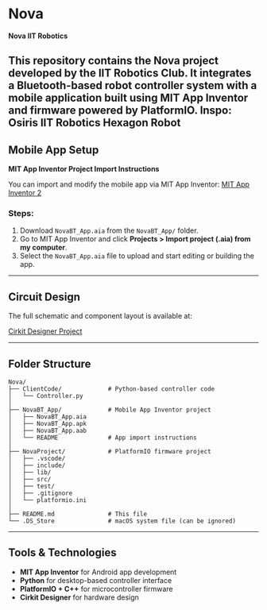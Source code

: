 # Nova 
**Nova IIT Robotics**

This repository contains the Nova project developed by the IIT Robotics Club. It integrates a Bluetooth-based robot controller system with a mobile application built using MIT App Inventor and firmware powered by PlatformIO.
Inspo: Osiris IIT Robotics Hexagon Robot
---

## Mobile App Setup

**MIT App Inventor Project Import Instructions**

You can import and modify the mobile app via MIT App Inventor:
 [MIT App Inventor 2](https://ai2.appinventor.mit.edu/)

### Steps:
1. Download `NovaBT_App.aia` from the `NovaBT_App/` folder.
2. Go to MIT App Inventor and click **Projects > Import project (.aia) from my computer**.
3. Select the `NovaBT_App.aia` file to upload and start editing or building the app.

---

## Circuit Design

The full schematic and component layout is available at:

[Cirkit Designer Project](https://app.cirkitdesigner.com/project/37879cb2-f932-4b11-823c-6e093d93b950)

---

## Folder Structure

```
Nova/
├── ClientCode/             # Python-based controller code
│   └── Controller.py
│
├── NovaBT_App/             # Mobile App Inventor project
│   ├── NovaBT_App.aia
│   ├── NovaBT_App.apk
│   ├── NovaBT_App.aab
│   └── README              # App import instructions
│
├── NovaProject/            # PlatformIO firmware project
│   ├── .vscode/
│   ├── include/
│   ├── lib/
│   ├── src/
│   ├── test/
│   ├── .gitignore
│   └── platformio.ini
│
├── README.md               # This file
└── .DS_Store               # macOS system file (can be ignored)

```

---

## Tools & Technologies
- **MIT App Inventor** for Android app development  
- **Python** for desktop-based controller interface  
- **PlatformIO + C++** for microcontroller firmware  
- **Cirkit Designer** for hardware design
